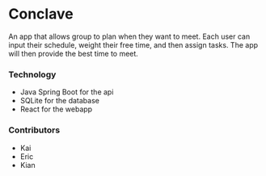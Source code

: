 # Conclave

An app that allows group to plan when they want to meet. Each user can input their schedule, weight their free time, and then assign tasks. The app will then provide the best time to meet.

### Technology

- Java Spring Boot for the api
- SQLite for the database
- React for the webapp

### Contributors

- Kai
- Eric
- Kian